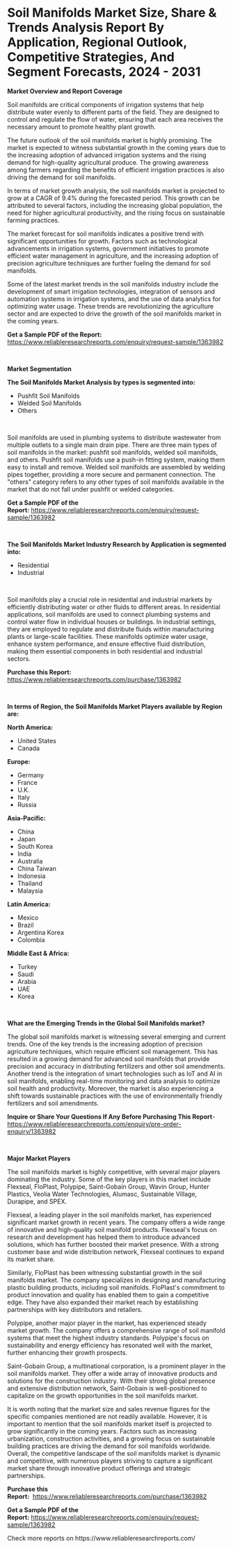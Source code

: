 <p><h1>Soil Manifolds Market Size, Share & Trends Analysis Report By Application, Regional Outlook, Competitive Strategies, And Segment Forecasts, 2024 - 2031</h1></p><p><strong>Market Overview and Report Coverage</strong></p>
<p><p>Soil manifolds are critical components of irrigation systems that help distribute water evenly to different parts of the field. They are designed to control and regulate the flow of water, ensuring that each area receives the necessary amount to promote healthy plant growth.</p><p>The future outlook of the soil manifolds market is highly promising. The market is expected to witness substantial growth in the coming years due to the increasing adoption of advanced irrigation systems and the rising demand for high-quality agricultural produce. The growing awareness among farmers regarding the benefits of efficient irrigation practices is also driving the demand for soil manifolds.</p><p>In terms of market growth analysis, the soil manifolds market is projected to grow at a CAGR of 9.4% during the forecasted period. This growth can be attributed to several factors, including the increasing global population, the need for higher agricultural productivity, and the rising focus on sustainable farming practices.</p><p>The market forecast for soil manifolds indicates a positive trend with significant opportunities for growth. Factors such as technological advancements in irrigation systems, government initiatives to promote efficient water management in agriculture, and the increasing adoption of precision agriculture techniques are further fueling the demand for soil manifolds.</p><p>Some of the latest market trends in the soil manifolds industry include the development of smart irrigation technologies, integration of sensors and automation systems in irrigation systems, and the use of data analytics for optimizing water usage. These trends are revolutionizing the agriculture sector and are expected to drive the growth of the soil manifolds market in the coming years.</p></p>
<p><strong>Get a Sample PDF of the Report:</strong> <a href="https://www.reliableresearchreports.com/enquiry/request-sample/1363982">https://www.reliableresearchreports.com/enquiry/request-sample/1363982</a></p>
<p>&nbsp;</p>
<p><strong>Market Segmentation</strong></p>
<p><strong>The Soil Manifolds Market Analysis by types is segmented into:</strong></p>
<p><ul><li>Pushfit Soil Manifolds</li><li>Welded Soil Manifolds</li><li>Others</li></ul></p>
<p>&nbsp;</p>
<p><p>Soil manifolds are used in plumbing systems to distribute wastewater from multiple outlets to a single main drain pipe. There are three main types of soil manifolds in the market: pushfit soil manifolds, welded soil manifolds, and others. Pushfit soil manifolds use a push-in fitting system, making them easy to install and remove. Welded soil manifolds are assembled by welding pipes together, providing a more secure and permanent connection. The "others" category refers to any other types of soil manifolds available in the market that do not fall under pushfit or welded categories.</p></p>
<p><strong>Get a Sample PDF of the Report:</strong>&nbsp;<a href="https://www.reliableresearchreports.com/enquiry/request-sample/1363982">https://www.reliableresearchreports.com/enquiry/request-sample/1363982</a></p>
<p>&nbsp;</p>
<p><strong>The Soil Manifolds Market Industry Research by Application is segmented into:</strong></p>
<p><ul><li>Residential</li><li>Industrial</li></ul></p>
<p>&nbsp;</p>
<p><p>Soil manifolds play a crucial role in residential and industrial markets by efficiently distributing water or other fluids to different areas. In residential applications, soil manifolds are used to connect plumbing systems and control water flow in individual houses or buildings. In industrial settings, they are employed to regulate and distribute fluids within manufacturing plants or large-scale facilities. These manifolds optimize water usage, enhance system performance, and ensure effective fluid distribution, making them essential components in both residential and industrial sectors.</p></p>
<p><strong>Purchase this Report:</strong>&nbsp; <a href="https://www.reliableresearchreports.com/purchase/1363982">https://www.reliableresearchreports.com/purchase/1363982</a></p>
<p>&nbsp;</p>
<p><strong>In terms of Region, the Soil Manifolds Market Players available by Region are:</strong></p>
<p>
    <p> <strong> North America: </strong>
        <ul>
            <li>United States</li>
            <li>Canada</li>
        </ul>
        </p> 
    <p> <strong> Europe: </strong>
        <ul>
            <li>Germany</li>
            <li>France</li>
            <li>U.K.</li>
            <li>Italy</li>
            <li>Russia</li>
        </ul>
        </p> 
    <p> <strong> Asia-Pacific: </strong>
        <ul>
            <li>China</li>
            <li>Japan</li>
            <li>South Korea</li>
            <li>India</li>
            <li>Australia</li>
            <li>China Taiwan</li>
            <li>Indonesia</li>
            <li>Thailand</li>
            <li>Malaysia</li>
        </ul>
        </p> 
    <p> <strong> Latin America: </strong>
        <ul>
            <li>Mexico</li>
            <li>Brazil</li>
            <li>Argentina Korea</li>
            <li>Colombia</li>
        </ul>
        </p> 
    <p> <strong> Middle East & Africa: </strong>
        <ul>
            <li>Turkey</li>
            <li>Saudi</li>
            <li>Arabia</li>
            <li>UAE</li>
            <li>Korea</li>
        </ul>
    </p>
    </p>
<p>&nbsp;</p>
<p><strong>What are the Emerging Trends in the Global Soil Manifolds market?</strong></p>
<p><p>The global soil manifolds market is witnessing several emerging and current trends. One of the key trends is the increasing adoption of precision agriculture techniques, which require efficient soil management. This has resulted in a growing demand for advanced soil manifolds that provide precision and accuracy in distributing fertilizers and other soil amendments. Another trend is the integration of smart technologies such as IoT and AI in soil manifolds, enabling real-time monitoring and data analysis to optimize soil health and productivity. Moreover, the market is also experiencing a shift towards sustainable practices with the use of environmentally friendly fertilizers and soil amendments.</p></p>
<p><strong>Inquire or Share Your Questions If Any Before Purchasing This Report</strong>- <a href="https://www.reliableresearchreports.com/enquiry/pre-order-enquiry/1363982">https://www.reliableresearchreports.com/enquiry/pre-order-enquiry/1363982</a></p>
<p>&nbsp;</p>
<p><strong>Major Market Players</strong></p>
<p><p>The soil manifolds market is highly competitive, with several major players dominating the industry. Some of the key players in this market include Flexseal, FloPlast, Polypipe, Saint-Gobain Group, Wavin Group, Hunter Plastics, Veolia Water Technologies, Alumasc, Sustainable Village, Durapipe, and SPEX.</p><p>Flexseal, a leading player in the soil manifolds market, has experienced significant market growth in recent years. The company offers a wide range of innovative and high-quality soil manifold products. Flexseal's focus on research and development has helped them to introduce advanced solutions, which has further boosted their market presence. With a strong customer base and wide distribution network, Flexseal continues to expand its market share.</p><p>Similarly, FloPlast has been witnessing substantial growth in the soil manifolds market. The company specializes in designing and manufacturing plastic building products, including soil manifolds. FloPlast's commitment to product innovation and quality has enabled them to gain a competitive edge. They have also expanded their market reach by establishing partnerships with key distributors and retailers.</p><p>Polypipe, another major player in the market, has experienced steady market growth. The company offers a comprehensive range of soil manifold systems that meet the highest industry standards. Polypipe's focus on sustainability and energy efficiency has resonated well with the market, further enhancing their growth prospects.</p><p>Saint-Gobain Group, a multinational corporation, is a prominent player in the soil manifolds market. They offer a wide array of innovative products and solutions for the construction industry. With their strong global presence and extensive distribution network, Saint-Gobain is well-positioned to capitalize on the growth opportunities in the soil manifolds market.</p><p>It is worth noting that the market size and sales revenue figures for the specific companies mentioned are not readily available. However, it is important to mention that the soil manifolds market itself is projected to grow significantly in the coming years. Factors such as increasing urbanization, construction activities, and a growing focus on sustainable building practices are driving the demand for soil manifolds worldwide. Overall, the competitive landscape of the soil manifolds market is dynamic and competitive, with numerous players striving to capture a significant market share through innovative product offerings and strategic partnerships.</p></p>
<p><strong>Purchase this Report:</strong>&nbsp;&nbsp;<a href="https://www.reliableresearchreports.com/purchase/1363982">https://www.reliableresearchreports.com/purchase/1363982</a></p>
<p></p>
<p><strong>Get a Sample PDF of the Report:</strong>&nbsp;<a href="https://www.reliableresearchreports.com/enquiry/request-sample/1363982">https://www.reliableresearchreports.com/enquiry/request-sample/1363982</a></p>
<p>Check more reports on https://www.reliableresearchreports.com/</p>